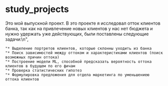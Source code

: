 # study_projects
Это мой выпускной проект. В это проекте я исследовал отток клиентов банка, так как на привлечение новых клиентов у нас нет бюджета и нужно удержать уже действующих, были поставлены следующие задачи:\n",
    
    "* Выделение портретов клиентов, которые склонны уходить из банка
    "* Поиск зависимостей между оттоком и характеристиками клиентов (поиск возможных причин оттока)
    "* Построение модели ML, способной предсказать вероятность оттока клиентов в будущем по его фичам
    "* Проверка статистических гипотез
    "* Формулировка предложения для отдела маркетинга по уменьшениею оттока клиентов